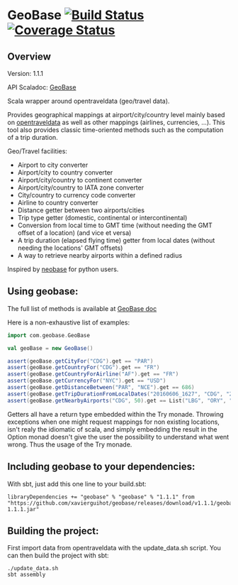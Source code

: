
# GeoBase [![Build Status](https://travis-ci.org/XavierGuihot/geobase.svg?branch=master)](https://travis-ci.org/XavierGuihot/geobase) [![Coverage Status](https://coveralls.io/repos/github/XavierGuihot/geobase/badge.svg?branch=master)](https://coveralls.io/github/XavierGuihot/geobase?branch=master)


## Overview


Version: 1.1.1

API Scaladoc: [GeoBase](http://xavierguihot.com/geobase/#com.geobase.GeoBase)

Scala wrapper around opentraveldata (geo/travel data).

Provides geographical mappings at airport/city/country level mainly based on
[opentraveldata](https://github.com/opentraveldata/opentraveldata) as well as
other mappings (airlines, currencies, ...). This tool also provides classic
time-oriented methods such as the computation of a trip duration.

Geo/Travel facilities:

* Airport to city converter
* Airport/city to country converter
* Airport/city/country to continent converter
* Airport/city/country to IATA zone converter
* City/country to currency code converter
* Airline to country converter
* Distance getter between two airports/cities
* Trip type getter (domestic, continental or intercontinental)
* Conversion from local time to GMT time (without needing the GMT offset of a location) (and vice et versa)
* A trip duration (elapsed flying time) getter from local dates (without needing the locations' GMT offsets)
* A way to retrieve nearby airports within a defined radius

Inspired by [neobase](https://github.com/alexprengere/neobase) for python users.


## Using geobase:


The full list of methods is available at
[GeoBase doc](http://xavierguihot.com/geobase/#com.geobase.GeoBase)

Here is a non-exhaustive list of examples:

```scala
import com.geobase.GeoBase

val geoBase = new GeoBase()

assert(geoBase.getCityFor("CDG").get == "PAR")
assert(geoBase.getCountryFor("CDG").get == "FR")
assert(geoBase.getCountryForAirline("AF").get == "FR")
assert(geoBase.getCurrencyFor("NYC").get == "USD")
assert(geoBase.getDistanceBetween("PAR", "NCE").get == 686)
assert(geoBase.getTripDurationFromLocalDates("20160606_1627", "CDG", "20160606_1757", "JFK").get == 7.5d)
assert(geoBase.getNearbyAirports("CDG", 50).get == List("LBG", "ORY", "VIY", "POX"))
```

Getters all have a return type embedded within the Try monade. Throwing
exceptions when one might request mappings for non existing locations, isn't
realy the idiomatic of scala, and simply embedding the result in the Option
monad doesn't give the user the possibility to understand what went wrong.
Thus the usage of the Try monade.


## Including geobase to your dependencies:


With sbt, just add this one line to your build.sbt:

	libraryDependencies += "geobase" % "geobase" % "1.1.1" from "https://github.com/xavierguihot/geobase/releases/download/v1.1.1/geobase-1.1.1.jar"


## Building the project:


First import data from opentraveldata with the update_data.sh script. You can
then build the project with sbt:

	./update_data.sh
	sbt assembly
